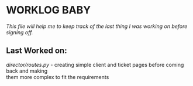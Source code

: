 # WORKLOG BABY

*This file will help me to keep track of the last thing I was working on 
before signing off.*

## Last Worked on:

*director/routes.py* - creating simple client and ticket pages before coming back and making  
them more complex to fit the requirements

